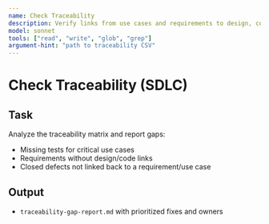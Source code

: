 ```yaml
---
name: Check Traceability
description: Verify links from use cases and requirements to design, code, tests, and releases
model: sonnet
tools: ["read", "write", "glob", "grep"]
argument-hint: "path to traceability CSV"
---
```


# Check Traceability (SDLC)

## Task

Analyze the traceability matrix and report gaps:

- Missing tests for critical use cases
- Requirements without design/code links
- Closed defects not linked back to a requirement/use case

## Output

- `traceability-gap-report.md` with prioritized fixes and owners
